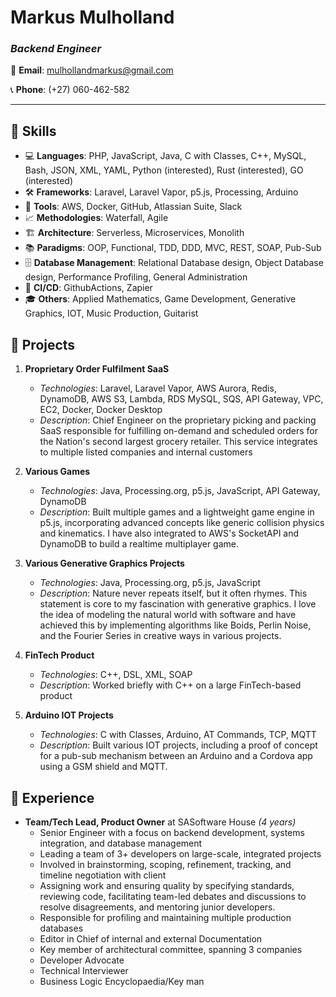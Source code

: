 # Markus Mulholland
### _Backend Engineer_

📧 **Email**: mulhollandmarkus@gmail.com

📞 **Phone**: (+27) 060-462-582

---

## 🏅 Skills
- 💻 **Languages**: PHP, JavaScript, Java, C with Classes, C++, MySQL, Bash, JSON, XML, YAML, Python (interested), Rust (interested), GO (interested)
- 🛠️ **Frameworks**: Laravel, Laravel Vapor, p5.js, Processing, Arduino
- 🧰 **Tools**: AWS, Docker, GitHub, Atlassian Suite, Slack
- 📈 **Methodologies**: Waterfall, Agile
- 🏗️ **Architecture**: Serverless, Microservices, Monolith
- 📚 **Paradigms**: OOP, Functional, TDD, DDD, MVC, REST, SOAP, Pub-Sub
- 🗄️ **Database Management**: Relational Database design, Object Database design, Performance Profiling, General Administration
- 🔄 **CI/CD**: GithubActions, Zapier
- 🎓 **Others**: Applied Mathematics, Game Development, Generative Graphics, IOT, Music Production, Guitarist

## 🎯 Projects
1. **Proprietary Order Fulfilment SaaS**
    - _Technologies_: Laravel, Laravel Vapor, AWS Aurora, Redis, DynamoDB, AWS S3, Lambda, RDS MySQL, SQS, API Gateway, VPC, EC2, Docker, Docker Desktop
    - _Description_: Chief Engineer on the proprietary picking and packing SaaS responsible for fulfilling on-demand and scheduled orders for the Nation's second largest grocery retailer. This service integrates to multiple listed companies and internal customers

2. **Various Games**
    - _Technologies_: Java, Processing.org, p5.js, JavaScript, API Gateway, DynamoDB
    - _Description_: Built multiple games and a lightweight game engine in p5.js, incorporating advanced concepts like generic collision physics and kinematics. I have also integrated to AWS's SocketAPI and DynamoDB to build a realtime multiplayer game.

3. **Various Generative Graphics Projects**
    - _Technologies_: Java, Processing.org, p5.js, JavaScript
    - _Description_: Nature never repeats itself, but it often rhymes. This statement is core to my fascination with generative graphics. I love the idea of modeling the natural world with software and have achieved this by implementing algorithms like Boids, Perlin Noise, and the Fourier Series in creative ways in various projects.

4. **FinTech Product**
    - _Technologies_: C++, DSL, XML, SOAP
    - _Description_: Worked briefly with C++ on a large FinTech-based product

5. **Arduino IOT Projects**
    - _Technologies_: C with Classes, Arduino, AT Commands, TCP, MQTT
    - _Description_: Built various IOT projects, including a proof of concept for a pub-sub mechanism between an Arduino and a Cordova app using a GSM shield and MQTT.

## 💼 Experience
- **Team/Tech Lead, Product Owner** at SASoftware House _(4 years)_
    - Senior Engineer with a focus on backend development, systems integration, and database management
    - Leading a team of 3+ developers on large-scale, integrated projects
    - Involved in brainstorming, scoping, refinement, tracking, and timeline negotiation with client
    - Assigning work and ensuring quality by specifying standards, reviewing code, facilitating team-led debates and discussions to resolve disagreements, and mentoring junior developers.
    - Responsible for profiling and maintaining multiple production databases
    - Editor in Chief of internal and external Documentation
    - Key member of architectural committee, spanning 3 companies
    - Developer Advocate
    - Technical Interviewer
    - Business Logic Encyclopaedia/Key man
